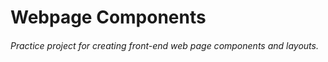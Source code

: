 # Webpage Components

###### Practice project for creating front-end web page components and layouts.
